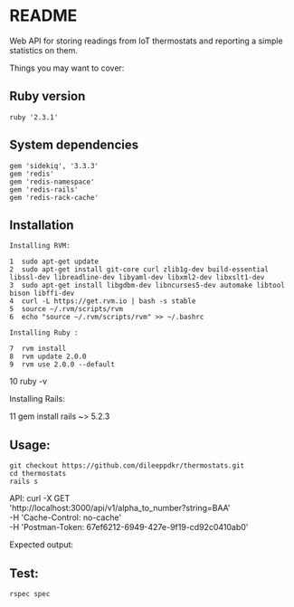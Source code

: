 # README

Web API for storing readings from IoT thermostats and reporting a simple statistics on them.

Things you may want to cover:

## Ruby version
	ruby '2.3.1'
## System dependencies
	gem 'sidekiq', '3.3.3'
	gem 'redis'
	gem 'redis-namespace'
	gem 'redis-rails'
	gem 'redis-rack-cache'
## Installation 
	Installing RVM:

    1  sudo apt-get update
    2  sudo apt-get install git-core curl zlib1g-dev build-essential libssl-dev libreadline-dev libyaml-dev libxml2-dev libxslt1-dev
    3  sudo apt-get install libgdbm-dev libncurses5-dev automake libtool bison libffi-dev
    4  curl -L https://get.rvm.io | bash -s stable
    5  source ~/.rvm/scripts/rvm
    6  echo "source ~/.rvm/scripts/rvm" >> ~/.bashrc

    Installing Ruby :

    7  rvm install
    8  rvm update 2.0.0
    9  rvm use 2.0.0 --default
   10  ruby -v

   Installing Rails:

   11  gem install rails ~> 5.2.3

## Usage:
	git checkout https://github.com/dileeppdkr/thermostats.git
	cd thermostats
	rails s
 API:
 curl -X GET \
  'http://localhost:3000/api/v1/alpha_to_number?string=BAA' \
  -H 'Cache-Control: no-cache' \
  -H 'Postman-Token: 67ef6212-6949-427e-9f19-cd92c0410ab0'

 Expected output:
 
## Test:
	rspec spec